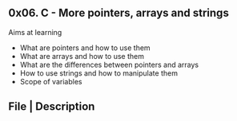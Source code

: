 ## 0x06. C - More pointers, arrays and strings
Aims at learning

- What are pointers and how to use them
- What are arrays and how to use them
- What are the differences between pointers and arrays
- How to use strings and how to manipulate them
- Scope of variables

File | Description
--- 


